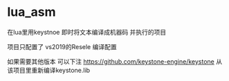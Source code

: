 # lua_asm
在lua里用keystnoe 即时将文本编译成机器码 并执行的项目


项目只配置了 vs2019的Resele 编译配置

如果需要其他版本 可以下注 https://github.com/keystone-engine/keystone 从该项目里重新编译keystone.lib
